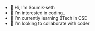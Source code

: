 - 👋 Hi, I’m Soumik-seth
- 👀 I’m interested in coding..
- 🌱 I’m currently learning BTech in CSE
- 💞️ I’m looking to collaborate with coder

